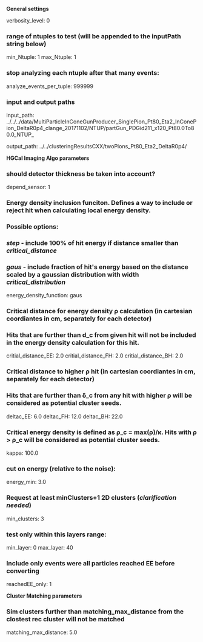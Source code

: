 **General settings**

verbosity_level:  0

### range of ntuples to test (will be appended to the inputPath string below)
min_Ntuple:  1
max_Ntuple:  1

### stop analyzing each ntuple after that many events: 
analyze_events_per_tuple:     999999

### input and output paths

input_path: ../../../data/MultiParticleInConeGunProducer_SinglePion_Pt80_Eta2_InConePion_DeltaR0p4_clange_20171102/NTUP/partGun_PDGid211_x120_Pt80.0To80.0_NTUP_

output_path: ../../clusteringResultsCXX/twoPions_Pt80_Eta2_DeltaR0p4/


**HGCal Imaging Algo parameters**

### should detector thickness be taken into account?
depend_sensor:  1

### Energy density inclusion funciton. Defines a way to include or reject hit when calculating local energy density.
### Possible options:
### *step* - include 100% of hit energy if distance smaller than *critical_distance*  
### *gaus* - include fraction of hit's energy based on the distance scaled by a gaussian distribution with width *critical_distribution*
energy_density_function:  gaus


### Critical distance for energy density ρ calculation (in cartesian coordiantes in cm, separately for each detector)
### Hits that are further than d_c from given hit will not be included in the energy density calculation for this hit.
critial_distance_EE:  2.0
critial_distance_FH:  2.0
critial_distance_BH:  2.0

### Critical distance to higher ρ hit (in cartesian coordiantes in cm, separately for each detector)
### Hits that are further than δ_c from any hit with higher ρ will be considered as potential cluster seeds.
deltac_EE:    6.0
deltac_FH:    12.0
deltac_BH:    22.0

### Critical energy density is defined as ρ_c = max(ρ)/κ. Hits with ρ > ρ_c will be considered as potential cluster seeds.
kappa:  100.0

### cut on energy (relative to the noise):
energy_min:  3.0

### Request at least minClusters+1 2D clusters  (*clarification needed*)
min_clusters: 3

### test only within this layers range:
min_layer: 0
max_layer: 40

### Include only events were all particles reached EE before converting
reachedEE_only: 1

**Cluster Matching parameters**

### Sim clusters further than matching_max_distance from the clostest rec cluster will not be matched 
matching_max_distance: 5.0
